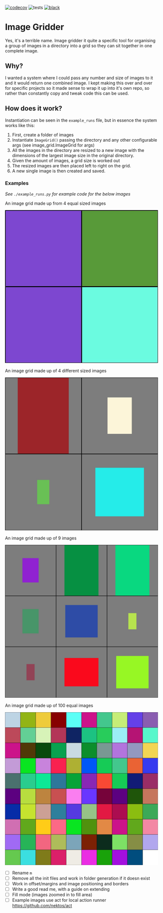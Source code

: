 [![codecov](https://codecov.io/gh/kevinhowbrook/image-gridder/branch/main/graph/badge.svg?token=GRG03P3DSU)](https://codecov.io/gh/kevinhowbrook/image-gridder)
![tests](https://github.com/kevinhowbrook/image-gridder/workflows/Tests/badge.svg)
[![black](https://img.shields.io/badge/code%20style-black-000000.svg)](https://github.com/psf/black)

# Image Gridder

Yes, it's a terrible name. Image gridder it quite a specific tool for organising
a group of images in a directory into a grid so they can sit together in one
complete image.

## Why?

I wanted a system where I could pass any number and size of images to it and
it would return one combined image. I kept making this over and over for
specific projects so it made sense to wrap it up into it's own repo,
so rather than constantly copy and tweak code this can be used.

## How does it work?

Instantiation can be seen in the `example_runs` file, but in essence the system
works like this:

1. First, create a folder of images
1. Instantiate `ImageGrid()` passing the directory and any other configurable
   args (see image_grid.ImageGrid for args)
1. All the images in the directory are resized to a new image with the dimensions
   of the largest image size in the original directory.
1. Given the amount of images, a grid size is worked out
1. The resized images are then placed left to right on the grid.
1. A new single image is then created and saved.

### Examples

_See `./example_runs.py` for example code for the below images_

An image grid made up from 4 equal sized images

![4](./4-equal-images.jpg)

An image grid made up of 4 different sized images

![4](./4-images.jpg)

An image grid made up of 9 images

![9](./9-images.jpg)

An image grid made up of 100 equal images

![100](./100-equal-images.jpg)

- [ ] Rename `m`
- [ ] Remove all the init files and work in folder generation if it doesn exist
- [ ] Work in offset/margins and image positioning and borders
- [ ] Write a good read me, with a guide on extending
- [ ] Fill mode (images zoomed in to fill area)
- [ ] Example images
      use act for local action runner https://github.com/nektos/act
